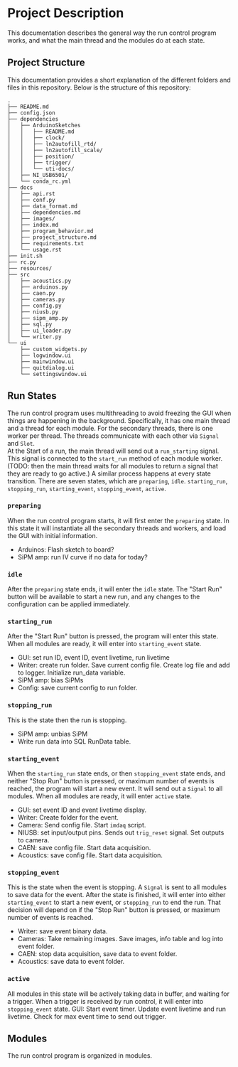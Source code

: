 # Project Description
This documentation describes the general way the run control program works, and what the main thread and the modules do at each state.

## Project Structure
This documentation provides a short explanation of the different folders and files in this repository. Below is the 
structure of this repository:
```
.
├── README.md
├── config.json
├── dependencies
│   ├── ArduinoSketches
│   │   ├── README.md
│   │   ├── clock/
│   │   ├── ln2autofill_rtd/
│   │   ├── ln2autofill_scale/
│   │   ├── position/
│   │   ├── trigger/
│   │   └── uti-docs/
│   ├── NI_USB6501/
│   └── conda_rc.yml
├── docs
│   ├── api.rst
│   ├── conf.py
│   ├── data_format.md
│   ├── dependencies.md
│   ├── images/
│   ├── index.md
│   ├── program_behavior.md
│   ├── project_structure.md
│   ├── requirements.txt
│   └── usage.rst
├── init.sh
├── rc.py
├── resources/
├── src
│   ├── acoustics.py
│   ├── arduinos.py
│   ├── caen.py
│   ├── cameras.py
│   ├── config.py
│   ├── niusb.py
│   ├── sipm_amp.py
│   ├── sql.py
│   ├── ui_loader.py
│   └── writer.py
└── ui
    ├── custom_widgets.py
    ├── logwindow.ui
    ├── mainwindow.ui
    ├── quitdialog.ui
    └── settingswindow.ui
```

## Run States
The run control program uses multithreading to avoid freezing the GUI when things are happening in the background. Specifically, it has one main thread and a thread for each module. For the secondary threads, there is one worker per thread. The threads communicate with each other via `Signal` and `Slot`.  
At the Start of a run, the main thread will send out a `run_starting` signal. This signal is connected to the `start_run` method of each module worker. (TODO: then the main thread waits for all modules to return a signal that they are ready to go active.) A similar process happens at every state transition.
There are seven states, which are `preparing`, `idle`. `starting_run`, `stopping_run`, `starting_event`, `stopping_event`, `active`. 
### `preparing`
When the run control program starts, it will first enter the `preparing` state. In this state it will instantiate all the secondary threads and workers, and load the GUI with initial information.
- Arduinos: Flash sketch to board?
- SiPM amp: run IV curve if no data for today?
### `idle`
After the `preparing` state ends, it will enter the `idle` state. The "Start Run" button will be available to start a new run, and any changes to the configuration can be applied immediately.
### `starting_run`
After the "Start Run" button is pressed, the program will enter this state. When all modules are ready, it will enter into `starting_event` state.
- GUI: set run ID, event ID, event livetime, run livetime
- Writer: create run folder. Save current config file. Create log file and add to logger. Initialize run_data variable.
- SiPM amp: bias SiPMs
- Config: save current config to run folder.
### `stopping_run`
This is the state then the run is stopping.
- SiPM amp: unbias SiPM
- Write run data into SQL RunData table.
### `starting_event`
When the `starting_run` state ends, or then `stopping_event` state ends, and neither "Stop Run" button is pressed, or maximum number of events is reached, the program will start a new event. It will send out a `Signal` to all modules. When all modules are ready, it will enter `active` state.
- GUI: set event ID and event livetime display.
- Writer: Create folder for the event.
- Camera: Send config file. Start `imdaq` script.
- NIUSB: set input/output pins. Sends out `trig_reset` signal. Set outputs to camera.
- CAEN: save config file. Start data acquisition.
- Acoustics: save config file. Start data acquisition.
### `stopping_event`
This is the state when the event is stopping. A `Signal` is sent to all modules to save data for the event. After the state is finished, it will enter into either `starting_event` to start a new event, or `stopping_run` to end the run. That decision will depend on if the "Stop Run" button is pressed, or maximum number of events is reached.
- Writer: save event binary data.
- Cameras: Take remaining images. Save images, info table and log into event folder.
- CAEN: stop data acquisition, save data to event folder.
- Acoustics: save data to event folder.
### `active`
All modules in this state will be actively taking data in buffer, and waiting for a trigger. When a trigger is received by run control, it will enter into `stopping_event` state.
GUI: Start event timer. Update event livetime and run livetime. Check for max event time to send out trigger.

## Modules
The run control program is organized in modules.